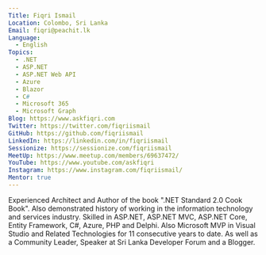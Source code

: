 ```yaml
---
Title: Fiqri Ismail
Location: Colombo, Sri Lanka
Email: fiqri@peachit.lk
Language:
  - English
Topics:
  - .NET
  - ASP.NET
  - ASP.NET Web API
  - Azure
  - Blazor
  - C#
  - Microsoft 365
  - Microsoft Graph
Blog: https://www.askfiqri.com
Twitter: https://twitter.com/fiqriismail
GitHub: https://github.com/fiqriismail
LinkedIn: https://linkedin.com/in/fiqriismail
Sessionize: https://sessionize.com/fiqriismail
MeetUp: https://www.meetup.com/members/69637472/
YouTube: https://www.youtube.com/askfiqri
Instagram: https://www.instagram.com/fiqriismail/
Mentor: true
---
```

Experienced Architect and Author of the book ".NET Standard 2.0 Cook Book". 
Also demonstrated history of working in the information technology and services industry. Skilled in ASP.NET, ASP.NET MVC, ASP.NET Core, Entity Framework, C#, Azure, PHP and Delphi. 
Also Microsoft MVP in Visual Studio and Related Technologies for 11 consecutive years to date. As well as a Community Leader, Speaker at Sri Lanka Developer Forum and a Blogger.
